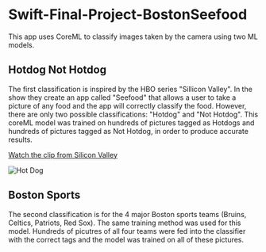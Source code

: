 # Swift-Final-Project-BostonSeefood
This app uses CoreML to classify images taken by the camera using two ML models. 


## Hotdog Not Hotdog
The first classification is inspired by the HBO series "Sillicon Valley". In the show they create an app called "Seefood" that allows a user to take a picture of any food and the app will correctly classify the food. However, there are only two possible classifications: "Hotdog" and "Not Hotdog". This coreML model was trained on hundreds of pictures tagged as Hotdogs and hundreds of pictures tagged as Not Hotdog, in order to produce accurate results. 

[Watch the clip from Silicon Valley](https://www.youtube.com/watch?v=vIci3C4JkL0)

![Hot Dog](Resources/hot_dog.png)

## Boston Sports 
The second classification is for the 4 major Boston sports teams (Bruins, Celtics, Patriots, Red Sox). The same training method was used for this model. Hundreds of picutres of all four teams were fed into the classifier with the correct tags and the model was trained on all of these pictures. 
